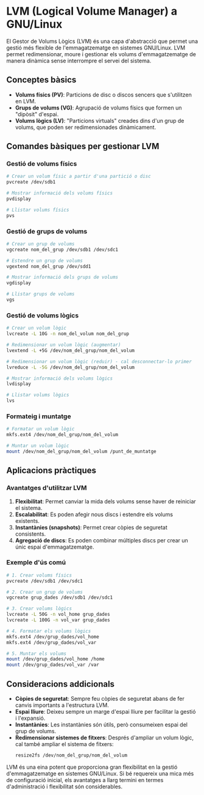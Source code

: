 # LVM (Logical Volume Manager) a GNU/Linux

El Gestor de Volums Lògics (LVM) és una capa d'abstracció que permet una gestió més flexible de l'emmagatzematge en sistemes GNU/Linux. LVM permet redimensionar, moure i gestionar els volums d'emmagatzematge de manera dinàmica sense interrompre el servei del sistema.

## Conceptes bàsics

- **Volums físics (PV)**: Particions de disc o discos sencers que s'utilitzen en LVM.
- **Grups de volums (VG)**: Agrupació de volums físics que formen un "dipòsit" d'espai.
- **Volums lògics (LV)**: "Particions virtuals" creades dins d'un grup de volums, que poden ser redimensionades dinàmicament.

## Comandes bàsiques per gestionar LVM

### Gestió de volums físics

```bash
# Crear un volum físic a partir d'una partició o disc
pvcreate /dev/sdb1

# Mostrar informació dels volums físics
pvdisplay

# Llistar volums físics
pvs
```

### Gestió de grups de volums

```bash
# Crear un grup de volums
vgcreate nom_del_grup /dev/sdb1 /dev/sdc1

# Estendre un grup de volums
vgextend nom_del_grup /dev/sdd1

# Mostrar informació dels grups de volums
vgdisplay

# Llistar grups de volums
vgs
```

### Gestió de volums lògics

```bash
# Crear un volum lògic
lvcreate -L 10G -n nom_del_volum nom_del_grup

# Redimensionar un volum lògic (augmentar)
lvextend -L +5G /dev/nom_del_grup/nom_del_volum

# Redimensionar un volum lògic (reduir) - cal desconnectar-lo primer
lvreduce -L -5G /dev/nom_del_grup/nom_del_volum

# Mostrar informació dels volums lògics
lvdisplay

# Llistar volums lògics
lvs
```

### Formateig i muntatge

```bash
# Formatar un volum lògic
mkfs.ext4 /dev/nom_del_grup/nom_del_volum

# Muntar un volum lògic
mount /dev/nom_del_grup/nom_del_volum /punt_de_muntatge
```

## Aplicacions pràctiques

### Avantatges d'utilitzar LVM

1. **Flexibilitat**: Permet canviar la mida dels volums sense haver de reiniciar el sistema.
2. **Escalabilitat**: Es poden afegir nous discs i estendre els volums existents.
3. **Instantànies (snapshots)**: Permet crear còpies de seguretat consistents.
4. **Agregació de discs**: Es poden combinar múltiples discs per crear un únic espai d'emmagatzematge.

### Exemple d'ús comú

```bash
# 1. Crear volums físics
pvcreate /dev/sdb1 /dev/sdc1

# 2. Crear un grup de volums
vgcreate grup_dades /dev/sdb1 /dev/sdc1

# 3. Crear volums lògics
lvcreate -L 50G -n vol_home grup_dades
lvcreate -L 100G -n vol_var grup_dades

# 4. Formatar els volums lògics
mkfs.ext4 /dev/grup_dades/vol_home
mkfs.ext4 /dev/grup_dades/vol_var

# 5. Muntar els volums
mount /dev/grup_dades/vol_home /home
mount /dev/grup_dades/vol_var /var
```

## Consideracions addicionals

- **Còpies de seguretat**: Sempre feu còpies de seguretat abans de fer canvis importants a l'estructura LVM.
- **Espai lliure**: Deixeu sempre un marge d'espai lliure per facilitar la gestió i l'expansió.
- **Instantànies**: Les instantànies són útils, però consumeixen espai del grup de volums.
- **Redimensionar sistemes de fitxers**: Després d'ampliar un volum lògic, cal també ampliar el sistema de fitxers:
  ```bash
  resize2fs /dev/nom_del_grup/nom_del_volum
  ```

LVM és una eina potent que proporciona gran flexibilitat en la gestió d'emmagatzematge en sistemes GNU/Linux. Si bé requereix una mica més de configuració inicial, els avantatges a llarg termini en termes d'administració i flexibilitat són considerables.
